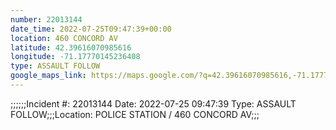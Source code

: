 ```yaml
---
number: 22013144
date_time: 2022-07-25T09:47:39+00:00
location: 460 CONCORD AV
latitude: 42.39616070985616
longitude: -71.17770145236408
type: ASSAULT FOLLOW
google_maps_link: https://maps.google.com/?q=42.39616070985616,-71.17770145236408
---
```


;;;;;;Incident #: 22013144  Date: 2022-07-25 09:47:39   Type: ASSAULT FOLLOW;;;Location: POLICE STATION / 460 CONCORD AV;;;
